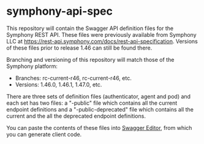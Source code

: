 # symphony-api-spec

This repository will contain the Swagger API definition files for the Symphony REST API. These files were previously available from Symphony LLC at https://rest-api.symphony.com/docs/rest-api-specification.  Versions of these files prior to release 1.46 can still be found there.

Branching and versioning of this repository will match those of the Symphony platform:
* Branches: rc-current-r46, rc-current-r46, etc.
* Versions: 1.46.0, 1.46.1, 1.47.0, etc.

There are three sets of definition files (authenticator, agent and pod) and each set has two files: a "-public" file which contains all the current endpoint definitions and a "-public-deprecated" file which contains all the current and the all the deprecated endpoint definitions.

You can paste the contents of these files into [Swagger Editor](http://editor.swagger.io/), from which you can generate client code.
